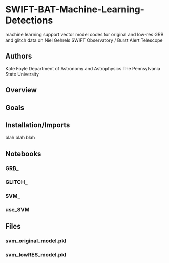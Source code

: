 # SWIFT-BAT-Machine-Learning-Detections
machine learning support vector model codes for original and low-res GRB and glitch data on Niel Gehrels SWIFT Observatory / Burst Alert Telescope
## Authors
Kate Foyle
Department of Astronomy and Astrophysics
The Pennsylvania State University
## Overview
## Goals
## Installation/Imports
blah blah blah
## Notebooks
### GRB_
### GLITCH_
### SVM_
### use_SVM
## Files
### svm_original_model.pkl
### svm_lowRES_model.pkl
